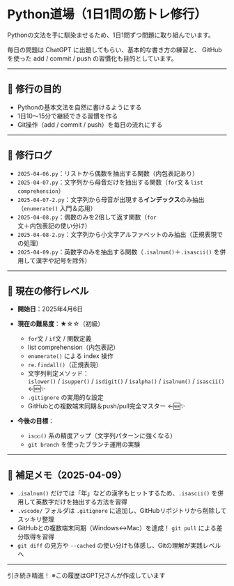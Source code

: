 # Python道場（1日1問の筋トレ修行）

Pythonの文法を手に馴染ませるため、1日1問ずつ問題に取り組んでいます。

毎日の問題は ChatGPT に出題してもらい、基本的な書き方の練習と、
GitHub を使った add / commit / push の習慣化も目的としています。

---

## 🥋 修行の目的

- Pythonの基本文法を自然に書けるようにする
- 1日10〜15分で継続できる習慣を作る
- Git操作（add / commit / push）を毎日の流れにする

---

## 📅 修行ログ

- `2025-04-06.py`：リストから偶数を抽出する関数（内包表記あり）
- `2025-04-07.py`：文字列から母音だけを抽出する関数（`for`文 & `list comprehension`）
- `2025-04-07-2.py`：文字列から母音が出現する**インデックス**のみ抽出（`enumerate()` 入門＆応用）
- `2025-04-08.py`：偶数のみを2倍して返す関数（`for`文＋内包表記の使い分け）
- `2025-04-08-2.py`：文字列から小文字アルファベットのみ抽出（正規表現での処理）
- `2025-04-09.py`：英数字のみを抽出する関数（`.isalnum()`＋`.isascii()` を併用して漢字や記号を除外）

---

## 🧗 現在の修行レベル

- **開始日**：2025年4月6日
- **現在の難易度**：★☆☆（初級）
  - `for`文 / `if`文 / 関数定義
  - list comprehension（内包表記）
  - `enumerate()` による index 操作
  - `re.findall()`（正規表現）
  - 文字列判定メソッド：  
    `islower()` / `isupper()` / `isdigit()` / `isalpha()` / `isalnum()` / `isascii()` ←🆕✨
  - `.gitignore` の実用的な設定  
  - GitHubとの複数端末同期＆push/pull完全マスター ←🆕✨

- **今後の目標**：
  - `is○○()` 系の精度アップ（文字列パターンに強くなる）
  - `git branch` を使ったブランチ運用の実験
  
---

## 📝 補足メモ（2025-04-09）

- `.isalnum()` だけでは「年」などの漢字もヒットするため、`.isascii()` を併用して英数字だけを抽出する方法を習得
- `.vscode/` フォルダは `.gitignore` に追加し、GitHubリポジトリから削除してスッキリ整理
- GitHubとの複数端末同期（Windows↔Mac）を達成！ `git pull` による差分取得を習得
- `git diff` の見方や `--cached` の使い分けも体感し、Gitの理解が実践レベルへ

---

引き続き精進！
※この履歴はGPT兄さんが作成しています